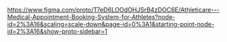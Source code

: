 https://www.figma.com/proto/T7eD6LOOdOHJSrB4zDOC6E/Athleticare---Medical-Appointment-Booking-System-for-Athletes?node-id=2%3A16&scaling=scale-down&page-id=0%3A1&starting-point-node-id=2%3A16&show-proto-sidebar=1